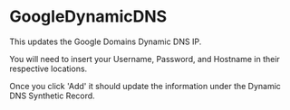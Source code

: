# GoogleDynamicDNS
This updates the Google Domains Dynamic DNS IP.

You will need to insert your Username, Password, and Hostname in their respective locations.

Once you click 'Add' it should update the information under the Dynamic DNS Synthetic Record.
